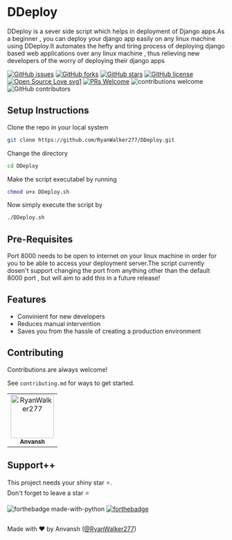 # DDeploy
DDeploy is a sever side script which helps in deployment of Django apps.As  a beginner , you can deploy your django app easily on any linux machine using DDeploy.It automates the hefty and tiring process of deploying django based web applications over any linux machine , thus relieving new developers of the worry of deploying their django apps

[![GitHub issues](https://img.shields.io/github/issues/RyanWalker277/DDeploy)](https://github.com/RyanWalker277/DDeploy/issues)
[![GitHub forks](https://img.shields.io/github/forks/RyanWalker277/DDeploy)](https://github.com/RyanWalker277/DDeploy/network)
[![GitHub stars](https://img.shields.io/github/stars/RyanWalker277/DDeploy)](https://github.com/RyanWalker277/DDeploy/stargazers)
[![GitHub license](https://img.shields.io/github/license/RyanWalker277/DDeploy)](https://github.com/RyanWalker277/DDeploy/blob/main/LICENSE)
[![Open Source Love svg1](https://badges.frapsoft.com/os/v1/open-source.svg?v=103)](https://github.com/ellerbrock/open-source-badges/) [![PRs Welcome](https://img.shields.io/badge/PRs-welcome-brightgreen.svg?style=flat-square)](http://makeapullrequest.com) ![contributions welcome](https://img.shields.io/static/v1.svg?label=Contributions&message=Welcome&color=0059b3&style=flat-square) ![GitHub contributors](https://img.shields.io/github/contributors-anon/RyanWalker277/DDeploy) 
<br>

## Setup Instructions

Clone the repo in your local system

```bash
git clone https://github.com/RyanWalker277/DDeploy.git
```
Change the directory
```bash
cd DDeploy
```
Make the script executabel by running
```bash
chmod u+x DDeploy.sh
```
Now simply execute the script by 

```bash
./DDeploy.sh
```
## Pre-Requisites
Port 8000 needs to be open to internet on your linux machine in order for you to be able to access your deployment server.The script currently dosen't support changing the port from anything other than the default 8000 port , but will aim to add this in a future release!


## Features

- Convinient for new developers
- Reduces manual intervention 
- Saves you from the hassle of creating a production environment

## Contributing

Contributions are always welcome!

See `contributing.md` for ways to get started.

<!-- readme: contributors -start -->
<table>
<tr>
    <td align="center">
        <a href="https://github.com/RyanWalker277">
            <img src="https://avatars.githubusercontent.com/u/32684077?v=4" width="100;" alt="RyanWalker277"/>
            <br />
            <sub><b>Anvansh</b></sub>
        </a>
    </td></tr>
</table>
<!-- readme: contributors -end -->

## Support++

This project needs your shiny star ⭐.   
Don't forget to leave a star ⭐️

![forthebadge made-with-python](https://forthebadge.com/images/badges/open-source.svg)  [![forthebadge](https://forthebadge.com/images/badges/built-with-love.svg)](https://forthebadge.com)


##
Made with ❤ by Anvansh ([@RyanWalker277](https://github.com/RyanWalker277))
